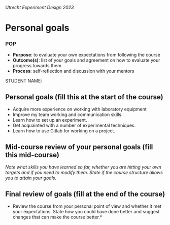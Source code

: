 *Utrecht Experiment Design 2023*

# Personal goals

### POP

+ **Purpose**: to evaluate your own expectations from following the course
+ **Outcome(s)**: list of your goals and agreement on how to evaluate your progress towards them
+ **Process**: self-reflection and discussion with your mentors

STUDENT NAME:

## Personal goals (fill this at the start of the course)
+ Acquire more experience on working with laboratory equipment
+ Improve my team working and communication skills. 
+ Learn how to set up an experiment. 
+ Get acquainted with a number of experimental techniques. 
+ Learn how to use Gitlab for working on a project.


## Mid-course review of your personal goals (fill this mid-course)
*Note what skills you have learned so far, whether you are hitting your own targets and if you need to modify them. State if the course structure allows you to attain your goals.*


## Final review of goals (fill at the end of the course)
* Review the course from your personal point of view and whether it met your expectations. State how you could have done better and suggest changes that can make the course better.* 


